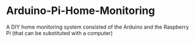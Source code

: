# Arduino-Pi-Home-Monitoring
A DIY home monitoring system consisted of the Arduino and the Raspberry Pi (that can be substituted with a computer)
